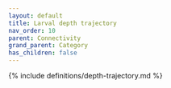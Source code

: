```yaml
---
layout: default
title: Larval depth trajectory
nav_order: 10
parent: Connectivity
grand_parent: Category
has_children: false
---
```

{% include definitions/depth-trajectory.md %}
